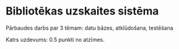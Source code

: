 # Bibliotēkas uzskaites sistēma

Pārbaudes darbs par 3 tēmam: datu bāzes, atklūdošana, testēšana

Katrs uzdevums: 0.5 punkti no atzīmes.